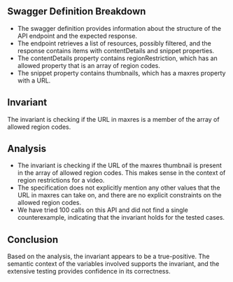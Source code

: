 ## Swagger Definition Breakdown
- The swagger definition provides information about the structure of the API endpoint and the expected response.
- The endpoint retrieves a list of resources, possibly filtered, and the response contains items with contentDetails and snippet properties.
- The contentDetails property contains regionRestriction, which has an allowed property that is an array of region codes.
- The snippet property contains thumbnails, which has a maxres property with a URL.

## Invariant
The invariant is checking if the URL in maxres is a member of the array of allowed region codes.

## Analysis
- The invariant is checking if the URL of the maxres thumbnail is present in the array of allowed region codes. This makes sense in the context of region restrictions for a video.
- The specification does not explicitly mention any other values that the URL in maxres can take on, and there are no explicit constraints on the allowed region codes.
- We have tried 100 calls on this API and did not find a single counterexample, indicating that the invariant holds for the tested cases.

## Conclusion
Based on the analysis, the invariant appears to be a true-positive. The semantic context of the variables involved supports the invariant, and the extensive testing provides confidence in its correctness.
